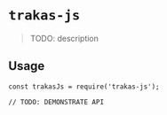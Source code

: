 # `trakas-js`

> TODO: description

## Usage

```
const trakasJs = require('trakas-js');

// TODO: DEMONSTRATE API
```
